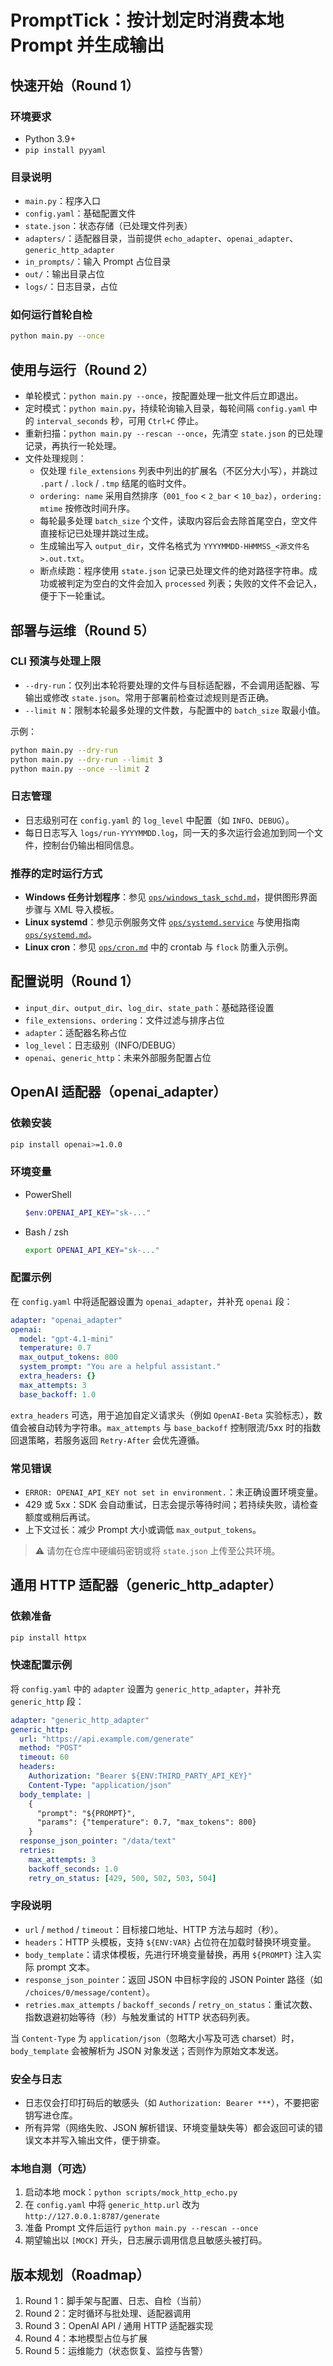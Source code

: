 # PromptTick：按计划定时消费本地 Prompt 并生成输出

## 快速开始（Round 1）

### 环境要求
- Python 3.9+
- `pip install pyyaml`

### 目录说明
- `main.py`：程序入口
- `config.yaml`：基础配置文件
- `state.json`：状态存储（已处理文件列表）
- `adapters/`：适配器目录，当前提供 `echo_adapter`、`openai_adapter`、`generic_http_adapter`
- `in_prompts/`：输入 Prompt 占位目录
- `out/`：输出目录占位
- `logs/`：日志目录，占位

### 如何运行首轮自检
```bash
python main.py --once
```

## 使用与运行（Round 2）
- 单轮模式：`python main.py --once`，按配置处理一批文件后立即退出。
- 定时模式：`python main.py`，持续轮询输入目录，每轮间隔 `config.yaml` 中的 `interval_seconds` 秒，可用 `Ctrl+C` 停止。
- 重新扫描：`python main.py --rescan --once`，先清空 `state.json` 的已处理记录，再执行一轮处理。
- 文件处理规则：
  - 仅处理 `file_extensions` 列表中列出的扩展名（不区分大小写），并跳过 `.part` / `.lock` / `.tmp` 结尾的临时文件。
  - `ordering: name` 采用自然排序（`001_foo` < `2_bar` < `10_baz`），`ordering: mtime` 按修改时间升序。
  - 每轮最多处理 `batch_size` 个文件，读取内容后会去除首尾空白，空文件直接标记已处理并跳过生成。
  - 生成输出写入 `output_dir`，文件名格式为 `YYYYMMDD-HHMMSS_<源文件名>.out.txt`。
  - 断点续跑：程序使用 `state.json` 记录已处理文件的绝对路径字符串。成功或被判定为空白的文件会加入 `processed` 列表；失败的文件不会记入，便于下一轮重试。

## 部署与运维（Round 5）

### CLI 预演与处理上限
- `--dry-run`：仅列出本轮将要处理的文件与目标适配器，不会调用适配器、写输出或修改 `state.json`。常用于部署前检查过滤规则是否正确。
- `--limit N`：限制本轮最多处理的文件数，与配置中的 `batch_size` 取最小值。

示例：

```bash
python main.py --dry-run
python main.py --dry-run --limit 3
python main.py --once --limit 2
```

### 日志管理
- 日志级别可在 `config.yaml` 的 `log_level` 中配置（如 `INFO`、`DEBUG`）。
- 每日日志写入 `logs/run-YYYYMMDD.log`，同一天的多次运行会追加到同一个文件，控制台仍输出相同信息。

### 推荐的定时运行方式
- **Windows 任务计划程序**：参见 [`ops/windows_task_schd.md`](ops/windows_task_schd.md)，提供图形界面步骤与 XML 导入模板。
- **Linux systemd**：参见示例服务文件 [`ops/systemd.service`](ops/systemd.service) 与使用指南 [`ops/systemd.md`](ops/systemd.md)。
- **Linux cron**：参见 [`ops/cron.md`](ops/cron.md) 中的 crontab 与 `flock` 防重入示例。

## 配置说明（Round 1）
- `input_dir`、`output_dir`、`log_dir`、`state_path`：基础路径设置
- `file_extensions`、`ordering`：文件过滤与排序占位
- `adapter`：适配器名称占位
- `log_level`：日志级别（INFO/DEBUG）
- `openai`、`generic_http`：未来外部服务配置占位

## OpenAI 适配器（openai_adapter）

### 依赖安装
```bash
pip install openai>=1.0.0
```

### 环境变量
- PowerShell
  ```powershell
  $env:OPENAI_API_KEY="sk-..."
  ```
- Bash / zsh
  ```bash
  export OPENAI_API_KEY="sk-..."
  ```

### 配置示例
在 `config.yaml` 中将适配器设置为 `openai_adapter`，并补充 `openai` 段：

```yaml
adapter: "openai_adapter"
openai:
  model: "gpt-4.1-mini"
  temperature: 0.7
  max_output_tokens: 800
  system_prompt: "You are a helpful assistant."
  extra_headers: {}
  max_attempts: 3
  base_backoff: 1.0
```

`extra_headers` 可选，用于追加自定义请求头（例如 `OpenAI-Beta` 实验标志），数值会被自动转为字符串。`max_attempts` 与 `base_backoff` 控制限流/5xx 时的指数回退策略，若服务返回 `Retry-After` 会优先遵循。

### 常见错误
- `ERROR: OPENAI_API_KEY not set in environment.`：未正确设置环境变量。
- 429 或 5xx：SDK 会自动重试，日志会提示等待时间；若持续失败，请检查额度或稍后再试。
- 上下文过长：减少 Prompt 大小或调低 `max_output_tokens`。

> ⚠️ 请勿在仓库中硬编码密钥或将 `state.json` 上传至公共环境。

## 通用 HTTP 适配器（generic_http_adapter）

### 依赖准备
```bash
pip install httpx
```

### 快速配置示例
将 `config.yaml` 中的 `adapter` 设置为 `generic_http_adapter`，并补充 `generic_http` 段：

```yaml
adapter: "generic_http_adapter"
generic_http:
  url: "https://api.example.com/generate"
  method: "POST"
  timeout: 60
  headers:
    Authorization: "Bearer ${ENV:THIRD_PARTY_API_KEY}"
    Content-Type: "application/json"
  body_template: |
    {
      "prompt": "${PROMPT}",
      "params": {"temperature": 0.7, "max_tokens": 800}
    }
  response_json_pointer: "/data/text"
  retries:
    max_attempts: 3
    backoff_seconds: 1.0
    retry_on_status: [429, 500, 502, 503, 504]
```

### 字段说明
- `url` / `method` / `timeout`：目标接口地址、HTTP 方法与超时（秒）。
- `headers`：HTTP 头模板，支持 `${ENV:VAR}` 占位符在加载时替换环境变量。
- `body_template`：请求体模板，先进行环境变量替换，再用 `${PROMPT}` 注入实际 prompt 文本。
- `response_json_pointer`：返回 JSON 中目标字段的 JSON Pointer 路径（如 `/choices/0/message/content`）。
- `retries.max_attempts` / `backoff_seconds` / `retry_on_status`：重试次数、指数退避初始等待（秒）与触发重试的 HTTP 状态码列表。

当 `Content-Type` 为 `application/json`（忽略大小写及可选 charset）时，`body_template` 会被解析为 JSON 对象发送；否则作为原始文本发送。

### 安全与日志
- 日志仅会打印打码后的敏感头（如 `Authorization: Bearer ***`），不要把密钥写进仓库。
- 所有异常（网络失败、JSON 解析错误、环境变量缺失等）都会返回可读的错误文本并写入输出文件，便于排查。

### 本地自测（可选）
1. 启动本地 mock：`python scripts/mock_http_echo.py`
2. 在 `config.yaml` 中将 `generic_http.url` 改为 `http://127.0.0.1:8787/generate`
3. 准备 Prompt 文件后运行 `python main.py --rescan --once`
4. 期望输出以 `[MOCK]` 开头，日志展示调用信息且敏感头被打码。

## 版本规划（Roadmap）
1. Round 1：脚手架与配置、日志、自检（当前）
2. Round 2：定时循环与批处理、适配器调用
3. Round 3：OpenAI API / 通用 HTTP 适配器实现
4. Round 4：本地模型占位与扩展
5. Round 5：运维能力（状态恢复、监控与告警）
